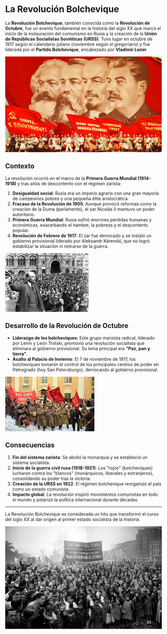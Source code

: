 # La Revolución Bolchevique

La **Revolución Bolchevique**, también conocida como la **Revolución de Octubre**, fue un evento fundamental en la historia del siglo XX que marcó el inicio de la instauración del comunismo en Rusia y la creación de la **Unión de Repúblicas Socialistas Soviéticas (URSS)**. Tuvo lugar en octubre de 1917 según el calendario juliano (noviembre según el gregoriano) y fue liderada por el **Partido Bolchevique**, encabezado por **Vladímir Lenin**

![1](Imagenes/imagenes_index/bolcheviques.jpg)
## Contexto

La revolución ocurrió en el marco de la **Primera Guerra Mundial (1914-1918)** y tras años de descontento con el régimen zarista:

1. **Desigualdad social**: Rusia era un imperio agrario con una gran mayoría de campesinos pobres y una pequeña élite aristocrática.
2. **Fracaso de la Revolución de 1905**: Aunque provocó reformas como la creación de la Duma (parlamento), el zar Nicolás II mantuvo un poder autoritario.
3. **Primera Guerra Mundial**: Rusia sufrió enormes pérdidas humanas y económicas, exacerbando el hambre, la pobreza y el descontento popular.
4. **Revolución de Febrero de 1917**: El zar fue derrocado y se instaló un gobierno provisional liderado por Aleksandr Kérenski, que no logró estabilizar la situación ni retirarse de la guerra.

![2](Imagenes/imagenes_index/lenin.jpg)

## Desarrollo de la Revolución de Octubre

- **Liderazgo de los bolcheviques**: Este grupo marxista radical, liderado por Lenin y León Trotski, promovió una revolución socialista que eliminara al gobierno provisional. Su lema principal era **"Paz, pan y tierra"**.
- **Asalto al Palacio de Invierno**: El 7 de noviembre de 1917, los bolcheviques tomaron el control de los principales centros de poder en Petrogrado (hoy San Petersburgo), derrocando al gobierno provisional.

![3](Imagenes/imagenes_index/revolucion_octubre.jpg)

## Consecuencias

1. **Fin del sistema zarista**: Se abolió la monarquía y se estableció un sistema socialista.
2. **Inicio de la guerra civil rusa (1918-1921)**: Los "rojos" (bolcheviques) lucharon contra los "blancos" (monárquicos, liberales y extranjeros), consolidando su poder tras la victoria.
3. **Creación de la URSS en 1922**: El régimen bolchevique reorganizó el país como un estado comunista.
4. **Impacto global**: La revolución inspiró movimientos comunistas en todo el mundo y polarizó la política internacional durante décadas.

---

La Revolución Bolchevique es considerada un hito que transformó el curso del siglo XX al dar origen al primer estado socialista de la historia.

![4](Imagenes/imagenes_index/victoria.jpg)
